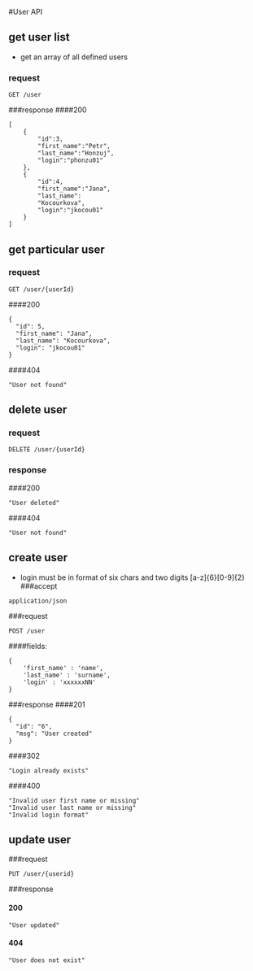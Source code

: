 #User API

## get user list
- get an array of all defined users
### request
```
GET /user
```
###response
####200
```
[
    {
        "id":3,
        "first_name":"Petr",
        "last_name":"Honzuj",
        "login":"phonzu01"
    },
    {
        "id":4,
        "first_name":"Jana",
        "last_name":
        "Kocourkova",
        "login":"jkocou01"
    }
]
```

## get particular user
### request
```
GET /user/{userId}
```
####200
```
{
  "id": 5,
  "first_name": "Jana",
  "last_name": "Kocourkova",
  "login": "jkocou01"
}
```
####404
```
"User not found"
```

## delete user
### request
```
DELETE /user/{userId}
```
### response
####200
```
"User deleted"
```
####404
```
"User not found"
```

## create user
- login must be in format of six chars and two digits [a-z]{6}[0-9]{2}
###accept
```
application/json
```
###request
```
POST /user
```
####fields:
```
{
    'first_name' : 'name',
    'last_name' : 'surname',
    'login' : 'xxxxxxNN'
}
```
###response
####201
```
{
  "id": "6",
  "msg": "User created"
}
```
####302
```
"Login already exists"
```
####400
```
"Invalid user first name or missing"
"Invalid user last name or missing"
"Invalid login format"
```
## update user
###request
```
PUT /user/{userid}
```
###response
#### 200
```
"User updated"
```
#### 404
```
"User does not exist"
```